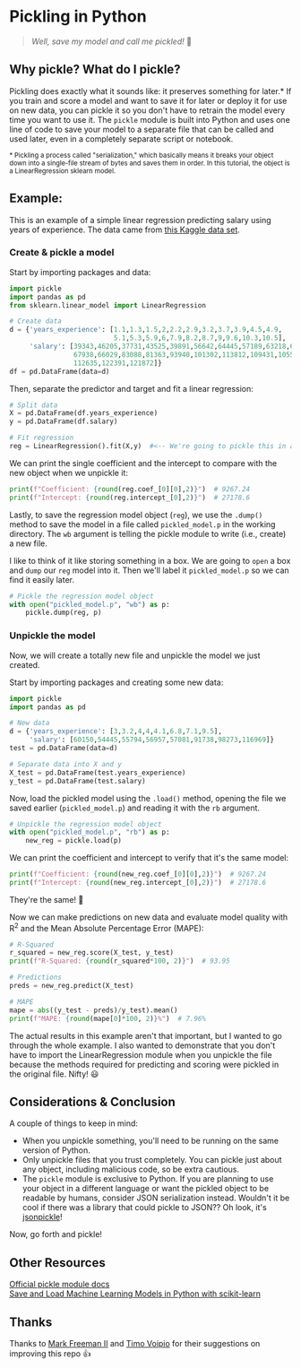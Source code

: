 # Pickling in Python

>_Well, save my model and call me pickled!_ :cucumber:

## Why pickle?  What do I pickle?
Pickling does exactly what it sounds like: it preserves something for later.*  If you train and score a model and want to save it for later or deploy it for use on new data, you can pickle it so you don't have to retrain the model every time you want to use it.  The `pickle` module is built into Python and uses one line of code to save your model to a separate file that can be called and used later, even in a completely separate script or notebook.

<sub>* Pickling a process called "serialization," which basically means it breaks your object down into a single-file stream of bytes and saves them in order.  In this tutorial, the object is a LinearRegression sklearn model.</sub>

## Example:
This is an example of a simple linear regression predicting salary using years of experience.  The data came from [this Kaggle data set](https://www.kaggle.com/rohankayan/years-of-experience-and-salary-dataset).

### Create & pickle a model
Start by importing packages and data:

```python
import pickle
import pandas as pd
from sklearn.linear_model import LinearRegression

# Create data
d = {'years_experience': [1.1,1.3,1.5,2,2.2,2.9,3.2,3.7,3.9,4.5,4.9,
                          5.1,5.3,5.9,6,7.9,8.2,8.7,9,9.6,10.3,10.5],
     'salary': [39343,46205,37731,43525,39891,56642,64445,57189,63218,61111,
                67938,66029,83088,81363,93940,101302,113812,109431,105582,
                112635,122391,121872]}
df = pd.DataFrame(data=d)
```

Then, separate the predictor and target and fit a linear regression:

```python
# Split data
X = pd.DataFrame(df.years_experience)
y = pd.DataFrame(df.salary)

# Fit regression
reg = LinearRegression().fit(X,y)  #<-- We're going to pickle this in a minute
```

We can print the single coefficient and the intercept to compare with the new object when we unpickle it:

```python
print(f"Coefficient: {round(reg.coef_[0][0],2)}")  # 9267.24
print(f"Intercept: {round(reg.intercept_[0],2)}")  # 27178.6
```

Lastly, to save the regression model object (`reg`), we use the `.dump()` method to save the model in a file called `pickled_model.p` in the working directory.  The `wb` argument is telling the pickle module to write (i.e., create) a new file.

I like to think of it like storing something in a box. We are going to `open` a box and `dump` our `reg` model into it.  Then we'll label it `pickled_model.p` so we can find it easily later.

```python
# Pickle the regression model object
with open("pickled_model.p", "wb") as p:
    pickle.dump(reg, p)
```

### Unpickle the model
Now, we will create a totally new file and unpickle the model we just created.

Start by importing packages and creating some new data:
```python
import pickle
import pandas as pd

# New data
d = {'years_experience': [3,3.2,4,4,4.1,6.8,7.1,9.5],
     'salary': [60150,54445,55794,56957,57081,91738,98273,116969]}
test = pd.DataFrame(data=d)

# Separate data into X and y
X_test = pd.DataFrame(test.years_experience)
y_test = pd.DataFrame(test.salary)
```

Now, load the pickled model using the `.load()` method, opening the file we saved earlier (`pickled_model.p`) and reading it with the `rb` argument.

```python
# Unpickle the regression model object
with open("pickled_model.p", "rb") as p:
    new_reg = pickle.load(p)
```

We can print the coefficient and intercept to verify that it's the same model:

```python
print(f"Coefficient: {round(new_reg.coef_[0][0],2)}")  # 9267.24
print(f"Intercept: {round(new_reg.intercept_[0],2)}")  # 27178.6
```

They're the same! :tada:

Now we can make predictions on new data and evaluate model quality with R<sup>2</sup> and the Mean Absolute Percentage Error (MAPE):

```python
# R-Squared
r_squared = new_reg.score(X_test, y_test)
print(f"R-Squared: {round(r_squared*100, 2)}")  # 93.95

# Predictions
preds = new_reg.predict(X_test)

# MAPE
mape = abs((y_test - preds)/y_test).mean()
print(f"MAPE: {round(mape[0]*100, 2)}%")  # 7.96%
```

The actual results in this example aren't that important, but I wanted to go through the whole example.  I also wanted to demonstrate that you don't have to import the LinearRegression module when you unpickle the file because the methods required for predicting and scoring were pickled in the original file.  Nifty! :smiley:


## Considerations & Conclusion
A couple of things to keep in mind:
- When you unpickle something, you'll need to be running on the same version of Python.
- Only unpickle files that you trust completely.  You can pickle just about any object, including malicious code, so be extra cautious.
- The `pickle` module is exclusive to Python.  If you are planning to use your object in a different language or want the pickled object to be readable by humans, consider JSON serialization instead.  Wouldn't it be cool if there was a library that could pickle to JSON??  Oh look, it's [jsonpickle](https://github.com/jsonpickle/jsonpickle)!


Now, go forth and pickle!


## Other Resources
[Official pickle module docs](https://docs.python.org/3/library/pickle.html)  
[Save and Load Machine Learning Models in Python with scikit-learn](https://machinelearningmastery.com/save-load-machine-learning-models-python-scikit-learn/)


## Thanks
Thanks to [Mark Freeman II](https://www.linkedin.com/in/mafreeman2) and [Timo Voipio](https://www.linkedin.com/in/t-voipio) for their suggestions on improving this repo :+1:
